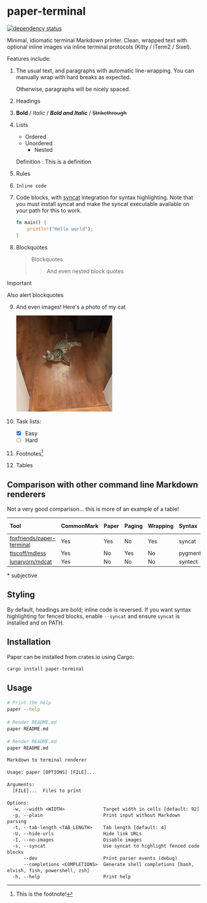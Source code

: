[syncat]: https://github.com/foxfriends/syncat
[syncat stylesheets]: https://github.com/foxfriends/syncat-themes
[foxfriends/paper-terminal]: https://github.com/foxfriends/paper-terminal
[ttscoff/mdless]: https://github.com/ttscoff/mdless
[lunaryorn/mdcat]: https://github.com/lunaryorn/mdcat

# paper-terminal

[![dependency status](https://deps.rs/repo/github/foxfriends/paper-terminal/status.svg)](https://deps.rs/repo/github/foxfriends/paper-terminal)

<!-- Here's a comment -->

Minimal, idiomatic terminal Markdown printer. Clean, wrapped text with optional inline images via inline terminal protocols (Kitty / iTerm2 / Sixel).

Features include:

1.  The usual text, and paragraphs with automatic line-wrapping. You can manually wrap with
    hard breaks as expected.

    Otherwise, paragraphs will be nicely spaced.
2.  Headings
3.  __Bold__ / *Italic* / *__Bold and Italic__* / ~~Strikethrough~~
4.  Lists
    *   Ordered
    *   Unordered
        *   Nested

    Definition
    : This is a definition

5.  Rules
6.  `Inline code`
7.  Code blocks, with [syncat][] integration for syntax highlighting. Note that you must install
    syncat and make the syncat executable available on your path for this to work.
    ```rust
    fn main() {
        println!("Hello world");
    }
    ```
8.  Blockquotes

    >   Blockquotes
    >   >  And even nested block quotes

> [!IMPORTANT]
> Also alert blockquotes

9.  And even images! Here's a photo of my cat

    ![My cat. His name is Cato](./cato.png)

10. Task lists:
    - [x] Easy
    - [ ] Hard
11. Footnotes[^ft]

    [^ft]: This is the footnote!

12. Tables

## Comparison with other command line Markdown renderers

Not a very good comparison... this is more of an example of a table!

| Tool                          | CommonMark | Paper | Paging | Wrapping | Syntax     | Images    | Tables | Looks good\* |
| :---------------------------- | :--------- | :---- | :----- | :------- | :--------- | :-------- | :----- | :----------- |
| [foxfriends/paper-terminal][] | Yes        | Yes   | No     | Yes      | syncat     | Pixelated | Yes    | Yes          |
| [ttscoff/mdless][]            | Yes        | No    | Yes    | No       | pygmentize | Sometimes | Yes    | No           |
| [lunaryorn/mdcat][]           | Yes        | No    | No     | No       | syntect    | Sometimes | No     | No           |

\* subjective

## Styling

By default, headings are bold; inline code is reversed. If you want syntax highlighting for fenced blocks, enable `--syncat` and ensure `syncat` is installed and on PATH.

## Installation

Paper can be installed from crates.io using Cargo:

```bash
cargo install paper-terminal
```

## Usage

```bash
# Print the help
paper --help

# Render README.md
paper README.md

# Render README.md
paper README.md
```

```
Markdown to terminal renderer

Usage: paper [OPTIONS] [FILE]...

Arguments:
  [FILE]...  Files to print

Options:
  -w, --width <WIDTH>              Target width in cells [default: 92]
  -p, --plain                      Print input without Markdown parsing
  -t, --tab-length <TAB_LENGTH>    Tab length [default: 4]
  -U, --hide-urls                  Hide link URLs
  -I, --no-images                  Disable images
  -s, --syncat                     Use syncat to highlight fenced code blocks
      --dev                        Print parser events (debug)
      --completions <COMPLETIONS>  Generate shell completions [bash, elvish, fish, powershell, zsh]
  -h, --help                       Print help
```
